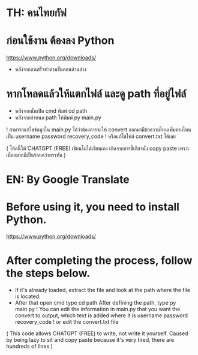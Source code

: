 # TH: คนไทยกัฟ
# ก่อนใช้งาน ต้องลง Python
https://www.python.org/downloads/
+ หลังจากลงเสร็จทำตามขั้นตอนด้านล่าง

# หากโหลดแล้วให้แตกไฟล์ และดู path ที่อยู่ไฟล์
+ หลังจากนั้นเปิด cmd พิมพ์ cd path
+ หลังจากกำหนด path ให้พิมพ์ py main.py

! สามารถแก้ไขข้อมูลใน main.py ได้ว่าต้องการจะให้ convert ออกมามีข้อความไหนเพิ่มตรงไหนเป็น username password recovery_code
! หรือแก้ไขไฟล์ convert.txt ได้เลย

( โค้ดนี้ให้ CHATGPT (FREE) เขียนไม่ได้เขียนเอง เกิดจากการขี้เกียจนั่ง copy paste เพราะเมื่อยมากมีเป็นร้อยกว่าบรรทัด )

# EN: By Google Translate
# Before using it, you need to install Python.
https://www.python.org/downloads/

# After completing the process, follow the steps below.
+ If it's already loaded, extract the file and look at the path where the file is located.
+ After that open cmd type cd path
After defining the path, type py main.py
! You can edit the information in main.py that you want the convert to output, which text is added where it is username password recovery_code 
! or edit the convert.txt file

( This code allows CHATGPT (FREE) to write, not write it yourself. Caused by being lazy to sit and copy paste because it's very tired, there are hundreds of lines )
